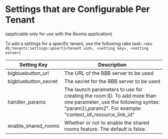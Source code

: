 # Settings that are Configurable Per Tenant 
(applicable only for use with the Rooms application)

To add a settings for a specific tenant, use the following rake task: `rake db:tenants:settings:upsert[<tenant uid>, <setting key>, <setting value>]`

| Setting Key |	Description |
| ----------  | ----------  |
| bigbluebutton_url | The URL of the BBB server to be used |
| bigbluebutton_secret | The secret for the BBB server to be used |
| handler_params | The launch parameters to use for creating the room ID. To add more than one parameter, use the following syntax: "param1\\,param2". For example: "context_id\\,resource_link_id" |
| enable_shared_rooms | Whether or not to enable the shared rooms feature. The default is false. |


